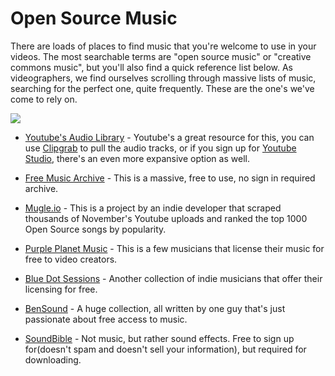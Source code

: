 # Open Source Music

There are loads of places to find music that you're welcome to use in your videos. The most searchable terms are "open source music" or "creative commons music", but you'll also find a quick reference list below. As videographers, we find ourselves scrolling through massive lists of music, searching for the perfect one, quite frequently. These are the one's we've come to rely on.

![](https://blogfiles.wfmu.org/FC/fma/images/orangesq.jpg)

- [Youtube's Audio Library](https://www.youtube.com/channel/UCht8qITGkBvXKsR1Byln-wA) - Youtube's a great resource for this, you can use [Clipgrab](https://clipgrab.en.softonic.com/mac) to pull the audio tracks, or if you sign up for [Youtube Studio](https://support.google.com/youtube/answer/3376882?hl=en), there's an even more expansive option as well.

- [Free Music Archive](freemusicarchive.org) - This is a massive, free to use, no sign in required archive.

- [Mugle.io](mugle.io) - This is a project by an indie developer that scraped thousands of November's Youtube uploads and ranked the top 1000 Open Source songs by popularity.

- [Purple Planet Music](https://www.purple-planet.com/) - This is a few musicians that license their music for free to video creators.

- [Blue Dot Sessions](https://www.sessions.blue/) - Another collection of indie musicians that offer their licensing for free.

- [BenSound](https://www.bensound.com/) - A huge collection, all written by one guy that's just passionate about free access to music.

- [SoundBible](http://soundbible.com/) - Not music, but rather sound effects. Free to sign up for(doesn't spam and doesn't sell your information), but required for downloading. 
